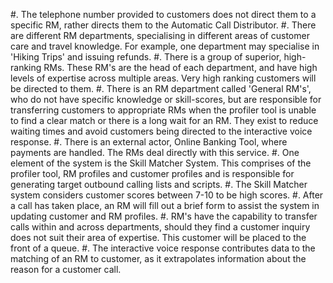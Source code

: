 #. The telephone number provided to customers does not direct them to a specific RM, rather directs them to the Automatic Call Distributor. 
#. There are different RM departments, specialising in different areas of customer care and travel knowledge. For example, one department may specialise in 'Hiking Trips' and issuing refunds.
#. There is a group of superior, high-ranking RMs. These RM's are the head of each department, and have high levels of expertise across multiple areas. Very high ranking customers will be directed to them.
#. There is an RM department called 'General RM's', who do not have specific knowledge or skill-scores, but are responsible for transferring customers to appropriate RMs when the profiler tool is unable to find a clear match or there is a long wait for an RM. They exist to reduce waiting times and avoid customers being directed to the interactive voice response. 
#. There is an external actor, Online Banking Tool, where payments are handled. The RMs deal directly with this service.
#. One element of the system is the Skill Matcher System. This comprises of the profiler tool, RM profiles and customer profiles and is responsible for generating target outbound calling lists and scripts. 
#. The Skill Matcher system considers customer scores between 7-10 to be high scores.
#. After a call has taken place, an RM will fill out a brief form to assist the system in updating customer and RM profiles.
#. RM's have the capability to transfer calls within and across departments, should they find a customer inquiry does not suit their area of expertise. This customer will be placed to the front of a queue. 
#. The interactive voice response contributes data to the matching of an RM to customer, as it extrapolates information about the reason for a customer call. 
